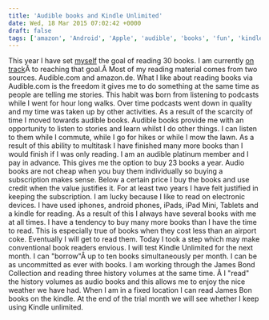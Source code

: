 ```yaml
---
title: 'Audible books and Kindle Unlimited'
date: Wed, 18 Mar 2015 07:02:42 +0000
draft: false
tags: ['amazon', 'Android', 'Apple', 'audible', 'books', 'fun', 'kindle', 'Post-university life', 'tech related']
---
```


This year I have set [myself](https://www.goodreads.com/Warzabidul "My Goodreads page") the goal of reading 30 books. I am currently [on track](https://www.goodreads.com/user_challenges/1989624 "My current challenge. ")Â to reaching that goal.Â Most of my reading material comes from two sources. Audible.com and amazon.de. What I like about reading books via Audible.com is the freedom it gives me to do something at the same time as people are telling me stories. This habit was born from listening to podcasts while I went for hour long walks. Over time podcasts went down in quality and my time was taken up by other activities. As a result of the scarcity of time I moved towards audible books. Audible books provide me with an opportunity to listen to stories and learn whilst I do other things. I can listen to them while I commute, while I go for hikes or while I mow the lawn. As a result of this ability to multitask I have finished many more books than I would finish if I was only reading. I am an audible platinum member and I pay in advance. This gives me the option to buy 23 books a year. Audio books are not cheap when you buy them individually so buying a subscription makes sense. Below a certain price I buy the books and use credit when the value justifies it. For at least two years I have felt justified in keeping the subscription. I am lucky because I like to read on electronic devices. I have used iphones, android phones, iPads, iPad Mini, Tablets and a kindle for reading. As a result of this I always have several books with me at all times. I have a tendency to buy many more books than I have the time to read. This is especially true of books when they cost less than an airport coke. Eventually I will get to read them. Today I took a step which may make conventional book readers envious. I will test Kindle Unlimited for the next month. I can "borrow"Â up to ten books simultaneously per month. I can be as uncommitted as ever with books. I am working through the James Bond Collection and reading three history volumes at the same time. Â I "read" the history volumes as audio books and this allows me to enjoy the nice weather we have had. When I am in a fixed location I can read James Bon books on the kindle. At the end of the trial month we will see whether I keep using Kindle unlimited.